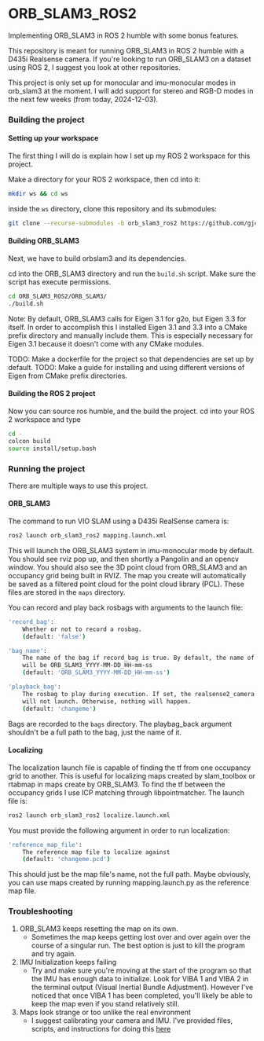 # ORB_SLAM3_ROS2
Implementing ORB_SLAM3 in ROS 2 humble with some bonus features.

This repository is meant for running ORB_SLAM3 in ROS 2 humble with a D435i Realsense
camera. If you're looking to run ORB_SLAM3 on a dataset using ROS 2, I suggest
you look at other repositories.

This project is only set up for monocular and imu-monocular modes in orb_slam3
at the moment. I will add support for stereo and RGB-D modes in the next few
weeks (from today, 2024-12-03).

### Building the project

#### Setting up your workspace
The first thing I will do is explain how I set up my ROS 2 workspace for this project.

Make a directory for your ROS 2 workspace, then cd into it:
```sh
mkdir ws && cd ws
```
inside the ```ws``` directory, clone this repository and its submodules:
```sh
git clone --recurse-submodules -b orb_slam3_ros2 https://github.com/gjcliff/ORB_SLAM3_ROS2.git
```
#### Building ORB_SLAM3
Next, we have to build orbslam3 and its dependencies.

cd into the ORB_SLAM3 directory and run the ```build.sh``` script. Make sure the
script has execute permissions.
```sh
cd ORB_SLAM3_ROS2/ORB_SLAM3/
./build.sh
```
Note: By default, ORB_SLAM3 calls for Eigen 3.1 for g2o, but Eigen 3.3 for itself.
In order to accomplish this I installed Eigen 3.1 and 3.3 into a CMake prefix
directory and manually include them. This is especially necessary for Eigen 3.1
because it doesn't come with any CMake modules.

TODO: Make a dockerfile for the project so that dependencies are set up by default.
TODO: Make a guide for installing and using different versions of Eigen from CMake
prefix directories.

#### Building the ROS 2 project
Now you can source ros humble, and the build the project. cd into your ROS 2
workspace and type
```sh
cd -
colcon build
source install/setup.bash
```
### Running the project

There are multiple ways to use this project.

#### ORB_SLAM3

The command to run VIO SLAM using a D435i RealSense camera is:
```sh
ros2 launch orb_slam3_ros2 mapping.launch.xml
```
This will launch the ORB_SLAM3 system in imu-monocular mode by default. You should
see rviz pop up, and then shortly a Pangolin and an opencv window. You should
also see the 3D point cloud from ORB_SLAM3 and an occupancy grid being built
in RVIZ. The map you create will automatically be saved as a filtered
point cloud for the point cloud library (PCL). These files are stored in the
```maps``` directory.

You can record and play back rosbags with arguments to the launch file:
```sh
'record_bag':
    Whether or not to record a rosbag.
    (default: 'false')

'bag_name':
    The name of the bag if record_bag is true. By default, the name of the bag
    will be ORB_SLAM3_YYYY-MM-DD_HH-mm-ss
    (default: 'ORB_SLAM3_YYYY-MM-DD_HH-mm-ss')

'playback_bag':
    The rosbag to play during execution. If set, the realsense2_camera node
    will not launch. Otherwise, nothing will happen.
    (default: 'changeme')
```
Bags are recorded to the ```bags``` directory. The playbag_back argument shouldn't
be a full path to the bag, just the name of it.

#### Localizing
The localization launch file is capable of finding the tf from one occupancy
grid to another. This is useful for localizing maps created by slam_toolbox or
rtabmap in maps create by ORB_SLAM3. To find the tf between the occupancy grids
I use ICP matching through libpointmatcher. The launch file is:
```sh
ros2 launch orb_slam3_ros2 localize.launch.xml
```
You must provide the following argument in order to run localization:
```sh
'reference_map_file':
    The reference map file to localize against
    (default: 'changeme.pcd')
```
This should just be the map file's name, not the full path. Maybe obviously,
you can use maps created by running mapping.launch.py as the reference map file.

### Troubleshooting
1. ORB_SLAM3 keeps resetting the map on its own.
    * Sometimes the map keeps getting lost over and over again over the course of a singular
    run. The best option is just to kill the program and try again.
2. IMU Initialization keeps failing
    * Try and make sure you're moving at the start of the program so that the IMU
    has enough data to initialize. Look for VIBA 1 and VIBA 2 in the terminal output
    (Visual Inertial Bundle Adjustment). However I've noticed that once VIBA 1
    has been completed, you'll likely be able to keep the map even if you stand
    relatively still.
3. Maps look strange or too unlike the real environment
    * I suggest calibrating your camera and IMU. I've provided files, scripts,
    and instructions for doing this [here](./camera_calibration/README.md)
